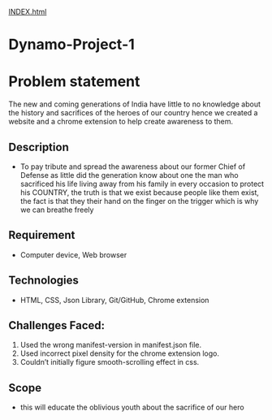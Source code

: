 [INDEX.html](https://pensive-easley-86ac50.netlify.app/)

# Dynamo-Project-1
# Problem statement 
The new and coming generations of India have little to no knowledge about the history and sacrifices of the heroes of our country hence we created a website and a chrome extension to help create awareness to them.

## Description 
- To pay tribute and spread the awareness about our former Chief of Defense as little did the generation know about one the man who sacrificed his life living away from his family in every occasion to protect his COUNTRY, the truth is that we exist because people like them exist, the fact is that they their hand on the finger on the trigger which  is why we can breathe freely  


## Requirement 
- Computer device, Web browser 

## Technologies 
- HTML, CSS, Json Library, Git/GitHub, Chrome extension

## Challenges Faced:

1)	Used the wrong manifest-version in manifest.json file.
2)	Used incorrect pixel density for the chrome extension logo.
3)	Couldn’t initially figure smooth-scrolling effect in css.

## Scope 
- this will educate the oblivious youth about the sacrifice of our hero 
